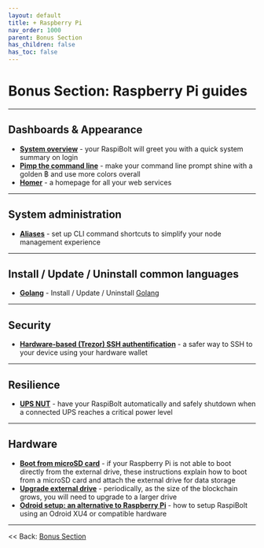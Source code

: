 ```yaml
---
layout: default
title: + Raspberry Pi
nav_order: 1000
parent: Bonus Section
has_children: false
has_toc: false
---
```


# Bonus Section: Raspberry Pi guides

---

## Dashboards & Appearance
* **[System overview](system-overview.md)** - your RaspiBolt will greet you with a quick system summary on login
* **[Pimp the command line](command-line.md)** - make your command line prompt shine with a golden ฿ and use more colors overall
* **[Homer](homer.md)** - a homepage for all your web services

---

## System administration
* **[Aliases](aliases.md)** - set up CLI command shortcuts to simplify your node management experience

---

## Install / Update / Uninstall common languages
* **[Golang](golang.md)** - Install / Update / Uninstall [Golang](https://go.dev)

---

## Security
* **[Hardware-based (Trezor) SSH authentification](trezor-agent.md)** - a safer way to SSH to your device using your hardware wallet

---

## Resilience
* **[UPS NUT](ups-nut.md)** - have your RaspiBolt automatically and safely shutdown when a connected UPS reaches a critical power level

---
## Hardware
* **[Boot from microSD card](boot-from-microsd-card.md)** - if your Raspberry Pi is not able to boot directly from the external drive, these instructions explain how to boot from a microSD card and attach the external drive for data storage
* **[Upgrade external drive](upgrade-external-drive.md)** - periodically, as the size of the blockchain grows, you will need to upgrade to a larger drive
* **[Odroid setup: an alternative to Raspberry Pi](odroid-setup.md)** - how to setup RaspiBolt using an Odroid XU4 or compatible hardware

---

<< Back: [Bonus Section](../index.md)
